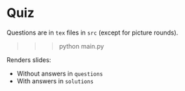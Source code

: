# Quiz

Questions are in `tex` files in `src` (except for picture rounds).

>>> python main.py

Renders slides:

- Without answers in `questions`
- With answers in `solutions`
